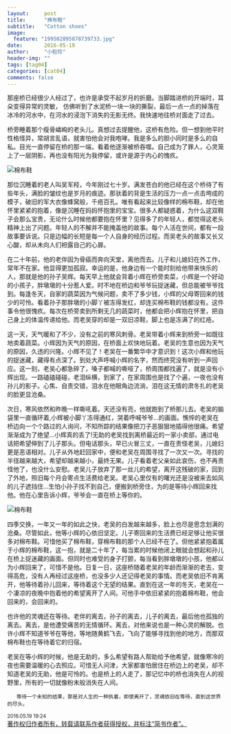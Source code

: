 ```yaml
---
layout:     post
title:      "棉布鞋"
subtitle:   "Cotton shoes"
image:
  feature: "199502895878739733.jpg"
date:       2016-05-19
author:     "小粒玲"
header-img: ""
tags: [tag04]
categories: [cat04]
comments: false
---
```

<p>那座桥已经很少人经过了，也许是承受不起岁月的折磨。当脚踏进桥的开端时，耳朵变得异常的灵敏，
仿佛听到了水泥桥一块一块的撕裂，最后一点一点的掉落在冰冷的河水中，在河水的浸泡下消失的无影无终。我快速地往桥对面走了过去。

</p>
<p>桥旁睡着那个瘦骨嶙峋的老头儿。真想过去提醒他，这桥有危险。但一想到他平时性格怪异，常胡言乱语，就害怕他会对我咆哮。我是多么的胆小同时是多么的自私。目光一直停留在桥的那一端，看着他逐渐被桥吞噬。自己成为了罪人，心灵笼上了一层阴影，再也没有阳光为我停留，或许是源于内心的愧疚。


</p>
<p><img src="http://7xtust.com2.z0.glb.clouddn.com/195689273341077629.jpg" alt="棉布鞋" title="棉布鞋">

</p>
<p>那位沉睡着的老人叫吴军羟，今年刚过七十岁。满发苍白的他已经在这个桥待了有些年头，满脸的皱纹也是岁月的痕迹。那驮着的背是生活的压力一点一点击垮成的模子，破旧的军大衣像蜂窝般，千疮百孔。唯有看起来比较像样的棉布鞋，却在他怀里紧紧的抱着，像是沉睡在妈妈怀抱里的宝宝。很多人都疑惑着，为什么这双鞋子会那么宝贵，无论什么时候他都要抱在怀里？见得多了的年轻人，都觉得这老头精神上出了问题。年轻人的不解并不能掩盖他的故事。每个人活在世间，都有一段故事要诉说。只是边幅的长短是每一个人自身的经历过程。而吴老头的故事又长又心酸，却从未向人们袒露自己的心扉。

</p>
<p>在二十年前，他的老伴因为骨癌而奔向天堂，离他而去。儿子和儿媳妇在外工作，常年不在家。他显得更加孤寂。幸运的是，他身边有一个能时刻给他带来快乐的人，那就是他的孙子吴辉。每天早上他就会背着小辉在桥旁卖菜，小辉是一个好动的小孩子，胖墩墩的十分惹人爱。时不地在桥边和爷爷玩捉迷藏，但总能被爷爷找到。每逢冬天，自家的蔬菜因为气候问题，卖不了多少钱，小辉的父母寄回来的钱少的可怜。看着孙子那胖墩的小脚丫被冻得发红，却连买棉布鞋的钱都没有。这件事令他很愧疚。每次在桥旁卖到所剩无几的蔬菜时，他都会把小辉抱在怀里，把自己身上的体温传递给他。而老吴穿的却是一双旧凉鞋，脚上也是冻满了的红疮。

</p>
<p>这一天，天气暖和了不少，没有之前的寒风刺骨。老吴带着小辉来到桥旁一如既往地卖着蔬菜。小辉因为天气的原因，在桥面上欢快地玩着。老吴的生意也因为天气的原因，久违的兴隆。小辉不见了！老吴在一番繁华中才意识到！这次小辉和他玩的捉迷藏，藏得有点深了。到处大声呼喊小辉的名字，然而终究没有听到一声回应。这一刻，老吴心都急碎了，嗓子都喊的嘶哑了，桥周围都找遍了，就是没有小辉出现。一路磕磕碰碰，老泪纵横，到家了，在家周围也是找了个遍，一夜也没有孙儿的影子。心焦、自责交错，泪水在他眼角边流淌，泪在这无情的肃冬扎的老吴的脸更显沧桑。


</p>
<p> 次日，寒风依然和昨晚一样嘶吼着。天还没有亮，他就跑到了桥那儿去。老吴的脑袋里一直循环着,小辉被小脚丫冻得通红，哭着呼喊爷爷...的画面。憔悴的老吴在桥边向一个个路过的人询问，不知所踪的结果像把刀子恶狠狠地插得他很痛。希望渐渐成为了绝望...小辉真的丢了!无助的老吴找到离桥最近的一家小卖部，通过电话把希望伸到了儿子那头。但电话那头，早已火冒三丈，一直在责怪老吴，儿媳妇更是恶语相对。儿子从外地赶回家中，便和老吴在周围寻找了一次又一次。寻找的半径越来越大，希望却越来越小，最终无果。儿子看着老父亲如此哀伤，也不再责怪他了，也没什么安慰。老吴儿子放弃了那一丝儿的希望，离开这残破的家，回到了外地，照旧每个月会寄点生活费给老吴。老吴心里仅有的曙光还是没被来去如风的儿子遮挡住...生怕小孙子找不到自己，便搬到桥旁住，为的是等待小辉回来找他。他在心里告诉小辉，爷爷会一直在桥上等你的。

</p>
<p><img src="http://7xtust.com2.z0.glb.clouddn.com/20300542517446139934090365684_s.jpg" alt="棉布鞋" title="棉布鞋">


</p>
<p>四季交换，一年又一年的如此之快，老吴的白发越来越多，脸上也尽是思念划满的沧桑。尽管如此，他等小辉的心依旧坚定。儿子寄回来的生活费已经足够让他买很多对棉布鞋。可惜他买了棉布鞋，穿棉布鞋的那个人已经不在了。但他紧紧抱着属于小辉的棉布鞋，这一抱，就是二十年了，每当累的时候他闭上眼就会想起和孙儿在桥上捉迷藏的画面。但同时也难受的身子打颤，每当看到胖墩墩的小孩，他都以为小辉回来了，可惜不是他。日复一日，这座桥随着老吴的年龄而渐渐的老去，变得高危，没有人再经过这座桥，也没多少人还记得老吴的事情。而老吴依旧不肯离开，他等待着孙儿回来，等待着这个无望的结果。直到在这一年的冬天，老吴在一个凄凉的夜晚中抱着他的希望离开了人间。可他手中依旧紧紧的抱着棉布鞋，他会回来的，会回来的。

</p>
<p>也许他的灵魂还在等待。老伴的离去，孙子的离去，儿子的离去，最后他也孤独的离去。离去，是他遭受痛苦的无情循环。离去，对他来说也是一种心灵的解脱。也许小辉不知道爷爷在等他，等地随黄鹤飞去，飞向了能够寻找到他的地方，而那双棉布鞋也在等待着它的归宿。

</p>
<p>老吴在等小辉的时候，他是无助的，多么希望有路人帮助给予他希望，就像寒冷的夜也需要温暖的心去照应。可惜无人问津，大家都害怕居住在桥边上的老吴，却不知道老吴的无助，他是可怜的。也是桥上的人走了，那记忆中的桥也消失在人的视野里，所有的一切就像粉末般消失在人间。


</p>
<pre><code>   等待一个未知的结果，那是对人生的一种执着，即使离开了，灵魂依旧在等待，直到这世界的尽头。</code></pre>
<p><small>2016.05.19 19:24</small><br>
<a href="http://www.jianshu.com/p/c59f45ed3d89">
著作权归作者所有，转载请联系作者获得授权，并标注“简书作者”。</a>